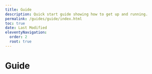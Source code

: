 ```yaml
---
title: Guide
description: Quick start guide showing how to get up and running.
permalink: /guides/guide/index.html
toc: true
date: Last Modified
eleventyNavigation:
  order: 2 
  root: true
---
```


# Guide
